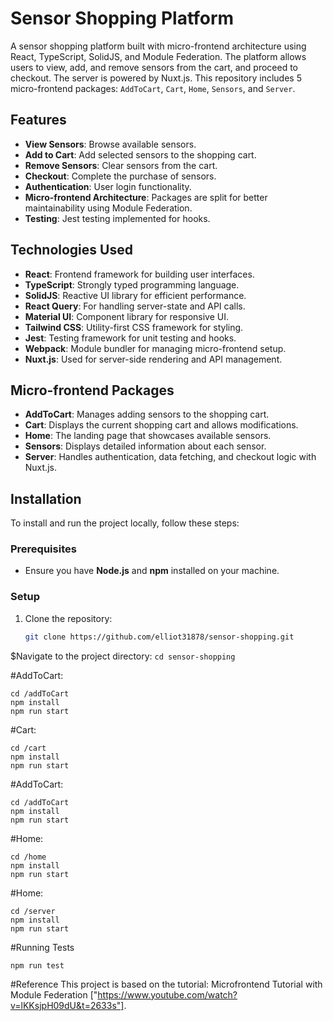 # Sensor Shopping Platform

A sensor shopping platform built with micro-frontend architecture using React, TypeScript, SolidJS, and Module Federation. The platform allows users to view, add, and remove sensors from the cart, and proceed to checkout. The server is powered by Nuxt.js. This repository includes 5 micro-frontend packages: `AddToCart`, `Cart`, `Home`, `Sensors`, and `Server`. 

## Features

- **View Sensors**: Browse available sensors.
- **Add to Cart**: Add selected sensors to the shopping cart.
- **Remove Sensors**: Clear sensors from the cart.
- **Checkout**: Complete the purchase of sensors.
- **Authentication**: User login functionality.
- **Micro-frontend Architecture**: Packages are split for better maintainability using Module Federation.
- **Testing**: Jest testing implemented for hooks.

## Technologies Used

- **React**: Frontend framework for building user interfaces.
- **TypeScript**: Strongly typed programming language.
- **SolidJS**: Reactive UI library for efficient performance.
- **React Query**: For handling server-state and API calls.
- **Material UI**: Component library for responsive UI.
- **Tailwind CSS**: Utility-first CSS framework for styling.
- **Jest**: Testing framework for unit testing and hooks.
- **Webpack**: Module bundler for managing micro-frontend setup.
- **Nuxt.js**: Used for server-side rendering and API management.

## Micro-frontend Packages

- **AddToCart**: Manages adding sensors to the shopping cart.
- **Cart**: Displays the current shopping cart and allows modifications.
- **Home**: The landing page that showcases available sensors.
- **Sensors**: Displays detailed information about each sensor.
- **Server**: Handles authentication, data fetching, and checkout logic with Nuxt.js.

## Installation

To install and run the project locally, follow these steps:

### Prerequisites

- Ensure you have **Node.js** and **npm** installed on your machine.

### Setup

1. Clone the repository:
   ```bash
   git clone https://github.com/elliot31878/sensor-shopping.git
   
$Navigate to the project directory:
```cd sensor-shopping```

#AddToCart:
```
cd /addToCart
npm install
npm run start

```

#Cart:
```
cd /cart
npm install
npm run start

```

#AddToCart:
```
cd /addToCart
npm install
npm run start

```

#Home:
```
cd /home
npm install
npm run start

```

#Home:
```
cd /server
npm install
npm run start

```

#Running Tests

```
npm run test
```

#Reference
This project is based on the tutorial: Microfrontend Tutorial with Module Federation ["https://www.youtube.com/watch?v=lKKsjpH09dU&t=2633s"].




